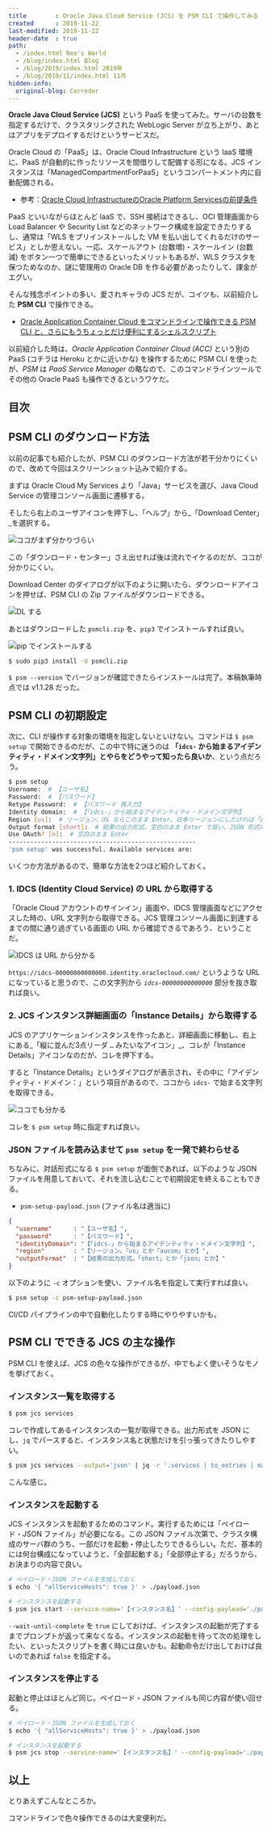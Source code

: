 ```yaml
---
title        : Oracle Java Cloud Service (JCS) を PSM CLI で操作してみる
created      : 2019-11-22
last-modified: 2019-11-22
header-date  : true
path:
  - /index.html Neo's World
  - /blog/index.html Blog
  - /blog/2019/index.html 2019年
  - /blog/2019/11/index.html 11月
hidden-info:
  original-blog: Corredor
---
```


__Oracle Java Cloud Service (JCS)__ という PaaS を使ってみた。サーバの台数を指定するだけで、クラスタリングされた WebLogic Server が立ち上がり、あとはアプリをデプロイするだけというサービスだ。

Oracle Cloud の「PaaS」は、Oracle Cloud Infrastructure という IaaS 環境に、PaaS が自動的に作ったリソースを間借りして配備する形になる。JCS インスタンスは「ManagedCompartmentForPaaS」というコンパートメント内に自動配備される。

- 参考：[Oracle Cloud InfrastructureのOracle Platform Servicesの前提条件](https://docs.oracle.com/cd/E97706_01/Content/General/Reference/PaaSprereqs.htm)

PaaS といいながらほとんど IaaS で、SSH 接続はできるし、OCI 管理画面から Load Balancer や Security List などのネットワーク構成を設定できたりするし、通常は「WLS をプリインストールした VM を払い出してくれるだけのサービス」としか思えない。一応、スケールアウト (台数増)・スケールイン (台数減) をボタン一つで簡単にできるといったメリットもあるが、WLS クラスタを保つためなのか、謎に管理用の Oracle DB を作る必要があったりして、課金がエグい。

そんな残念ポイントの多い、愛されキャラの JCS だが、コイツも、以前紹介した __PSM CLI__ で操作できる。

- [Oracle Application Container Cloud をコマンドラインで操作できる PSM CLI と、さらにもうちょっとだけ便利にするシェルスクリプト](/blog/2019/03/23-01.html)

以前紹介した時は、_Oracle Application Container Cloud (ACC)_ という別の PaaS (コチラは Heroku とかに近いかな) を操作するために PSM CLI を使ったが、_PSM_ は _PaaS Service Manager_ の略なので、このコマンドラインツールでその他の Oracle PaaS も操作できるというワケだ。

## 目次

## PSM CLI のダウンロード方法

以前の記事でも紹介したが、PSM CLI のダウンロード方法が若干分かりにくいので、改めて今回はスクリーンショット込みで紹介する。

まずは Oracle Cloud My Services より「Java」サービスを選び、Java Cloud Service の管理コンソール画面に遷移する。

そしたら右上のユーザアイコンを押下し、「ヘルプ」から_「Download Center」_を選択する。

![ココがまず分かりづらい](22-02-01.png)

この「ダウンロード・センター」さえ出せれば後は流れでイケるのだが、ココが分かりにくい。

Download Center のダイアログが以下のように開いたら、ダウンロードアイコンを押せば、PSM CLI の Zip ファイルがダウンロードできる。

![DL する](22-02-02.png)

あとはダウンロードした `psmcli.zip` を、`pip3` でインストールすれば良い。

![pip でインストールする](22-02-03.jpg)

```bash
$ sudo pip3 install -U psmcli.zip
```

`$ psm --version` でバージョンが確認できたらインストールは完了。本稿執筆時点では v1.1.28 だった。

## PSM CLI の初期設定

次に、CLI が操作する対象の環境を指定しないといけない。コマンドは `$ psm setup` で開始できるのだが、この中で特に迷うのは __「`idcs-` から始まるアイデンティティ・ドメイン文字列」とやらをどうやって知ったら良いか__、という点だろう。

```bash
$ psm setup
Username:  # 【ユーザ名】
Password:  # 【パスワード】
Retype Password:  # 【パスワード 再入力】
Identity domain:  # 【「idcs-」から始まるアイデンティティ・ドメイン文字列】
Region [us]:  # リージョン。US ならこのまま Enter、日本リージョンにしたければ「aucom」と入力する
Output format [short]:  # 結果の出力形式。空白のまま Enter で良い、JSON 形式にしたければ「json」と入力する
Use OAuth? [n]:  # 空白のまま Enter
----------------------------------------------------
'psm setup' was successful. Available services are:
```

いくつか方法があるので、簡単な方法を2つほど紹介しておく。

### 1. IDCS (Identity Cloud Service) の URL から取得する

「Oracle Cloud アカウントのサインイン」画面や、IDCS 管理画面などにアクセスした時の、URL 文字列から取得できる。JCS 管理コンソール画面に到達するまでの間に通り過ぎている画面の URL から確認できるであろう、ということだ。

![IDCS は URL から分かる](22-02-04.png)

`https://idcs-00000000000000.identity.oraclecloud.com/` というような URL になっていると思うので、この文字列から _`idcs-00000000000000`_ 部分を抜き取れば良い。

### 2. JCS インスタンス詳細画面の「Instance Details」から取得する

JCS のアプリケーションインスタンスを作ったあと、詳細画面に移動し、右上にある_「縦に並んだ3点リーダ `…` みたいなアイコン」_、コレが「Instance Details」アイコンなのだが、コレを押下する。

すると「Instance Details」というダイアログが表示され、その中に「アイデンティティ・ドメイン：」という項目があるので、ココから `idcs-` で始まる文字列を取得できる。

![ココでも分かる](22-02-05.png)

コレを `$ psm setup` 時に指定すれば良い。

### JSON ファイルを読み込ませて `psm setup` を一発で終わらせる

ちなみに、対話形式になる `$ psm setup` が面倒であれば、以下のような JSON ファイルを用意しておいて、それを流し込むことで初期設定を終えることもできる。

- `psm-setup-payload.json` (ファイル名は適当に)

```json
{
  "username"      : "【ユーザ名】",
  "password"      : "【パスワード】",
  "identityDomain": "【「idcs-」から始まるアイデンティティ・ドメイン文字列】",
  "region"        : "【リージョン。「us」とか「aucom」とか】",
  "outputFormat"  : "【結果の出力形式。「short」とか「json」とか】"
}
```

以下のように `-c` オプションを使い、ファイル名を指定して実行すれば良い。

```bash
$ psm setup -c psm-setup-payload.json
```

CI/CD パイプラインの中で自動化したりする時にやりやすいかも。

## PSM CLI でできる JCS の主な操作

PSM CLI を使えば、JCS の色々な操作ができるが、中でもよく使いそうなモノを挙げておく。

### インスタンス一覧を取得する

```bash
$ psm jcs services
```

コレで作成してあるインスタンスの一覧が取得できる。出力形式を JSON にし、`jq` でパースすると、インスタンス名と状態だけを引っ張ってきたりしやすい。

```bash
$ psm jcs services --output='json' | jq -r '.services | to_entries | map(.key + " : " + .value.state)[]'
```

こんな感じ。

### インスタンスを起動する

JCS インスタンスを起動するためのコマンド。実行するためには「ペイロード・JSON ファイル」が必要になる。この JSON ファイル次第で、クラスタ構成のサーバ群のうち、一部だけを起動・停止したりできるらしい。ただ、基本的には何台構成になっていようと、「全部起動する」「全部停止する」だろうから、お決まりの内容で良い。

```bash
# ペイロード・JSON ファイルを生成しておく
$ echo '{ "allServiceHosts": true }' > ./payload.json

# インスタンスを起動する
$ psm jcs start --service-name='【インスタンス名】' --config-payload='./payload.json' --output-format='json' --wait-until-complete='true'
```

`--wait-until-complete` を `true` にしておけば、インスタンスの起動が完了するまでプロンプトが返って来なくなる。インスタンスの起動を待って次の処理をしたい、といったスクリプトを書く時には良いかも。起動命令だけ出しておけば良いのであれば `false` を指定する。

### インスタンスを停止する

起動と停止はほとんど同じ。ペイロード・JSON ファイルも同じ内容が使い回せる。

```bash
# ペイロード・JSON ファイルを生成しておく
$ echo '{ "allServiceHosts": true }' > ./payload.json

# インスタンスを起動する
$ psm jcs stop --service-name='【インスタンス名】' --config-payload='./payload.json' --output-format='json' --wait-until-complete='true'
```

## 以上

とりあえずこんなところか。

コマンドラインで色々操作できるのは大変便利だ。
